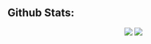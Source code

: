 
## Github Stats:

<p align="center">

  <img src="https://github-readme-stats.vercel.app/api?username=bendikMichal&theme=dark&show_icons=true">
  <img src="https://github-readme-stats.vercel.app/api/top-langs/?username=bendikMichal&count_private=true&theme=dark&show_icons=true">

</p>

<!--
COMMENT
**bendikMichal/bendikMichal** is a ✨ _special_ ✨ repository because its `README.md` (this file) appears on your GitHub profile.

--->
